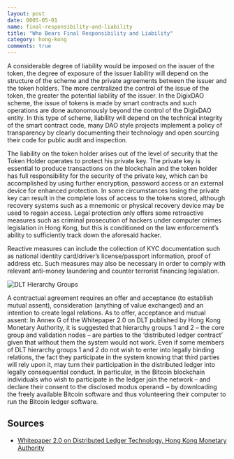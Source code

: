 ```yaml
---
layout: post
date: 0005-05-01
name: final-responsibility-and-liability
title: "Who Bears Final Responsibility and Liability"
category: hong-kong
comments: true
---
```



A considerable degree of liability would be imposed on the issuer of the token, the degree of exposure of the issuer liability will depend on the structure of the scheme and the private agreements between the issuer and the token holders. The more centralized the control of the issue of the token, the greater the potential liability of the issuer. In the DigixDAO scheme, the issue of tokens is made by smart contracts and such operations are done autonomously beyond the control of the DigixDAO entity. In this type of scheme, liability will depend on the technical integrity of the smart contract code, many DAO style projects implement a policy of transparency by clearly documenting their technology and open sourcing their code for public audit and inspection. 

The liability on the token holder arises out of the level of security that the Token Holder operates to protect his private key. The private key is essential to produce transactions on the blockchain and the token holder has full responsibility for the security of the private key, which can be accomplished by using further encryption, password access or an external device for enhanced protection. In some circumstances losing the private key can result in the complete loss of access to the tokens stored, although recovery systems such as a mnemonic or physical recovery device may be used to regain access. Legal protection only offers some retroactive measures such as criminal prosecution of hackers under computer crimes legislation in Hong Kong, but this is conditioned on the law enforcement’s ability to sufficiently track down the aforesaid hacker.

Reactive measures can include the collection of KYC documentation such as national identity card/driver’s license/passport information, proof of address etc. Such measures may also be necessary in order to comply with relevant anti-money laundering and counter terrorist financing legislation. 

![DLT Hierarchy Groups](https://user-images.githubusercontent.com/34859278/34378360-5e0535f8-eb30-11e7-8160-93744d5a86ce.png "Images for 1111-11-08-hong-kong-final-liability.md")

A contractual agreement requires an offer and acceptance (to establish mutual assent), consideration (anything of value exchanged) and an intention to create legal relations. As to offer, acceptance and mutual assent: In Annex G of the Whitepaper 2.0 on DLT published by Hong Kong Monetary Authority, it is suggested that hierarchy groups 1 and 2 – the core group and validation nodes – are parties to the ‘distributed ledger contract’ given that without them the system would not work. Even if some members of DLT hierarchy groups 1 and 2 do not wish to enter into legally binding relations, the fact they participate in the system knowing that third parties will rely upon it, may turn their participation in the distributed ledger into legally consequential conduct. In particular, in the Bitcoin blockchain individuals who wish to participate in the ledger join the network – and declare their consent to the disclosed modus operandi – by downloading the freely available Bitcoin software and thus volunteering their computer to run the Bitcoin ledger software.


Sources
------ 

- [Whitepaper 2.0 on Distributed Ledger Technology, Hong Kong Monetary Authority](http://www.hkma.gov.hk/media/eng/doc/key-functions/finanical-infrastructure/infrastructure/20171025e1a1.pdf)

